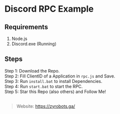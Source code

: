 # Discord RPC Example

## Requirements
1. Node.js
2. Discord.exe (Running)

## Steps
Step 1: Download the Repo. <br>
Step 2: Fill ClientID of a Application in `rpc.js` and Save. <br>
Step 3: Run `install.bat` to install Dependencies. <br>
Step 4: Run `start.bat` to start the RPC. <br>
Step 5: Star this Repo (also others) and Follow Me! <br>
<br>
> Website: https://zyrobots.ga/
